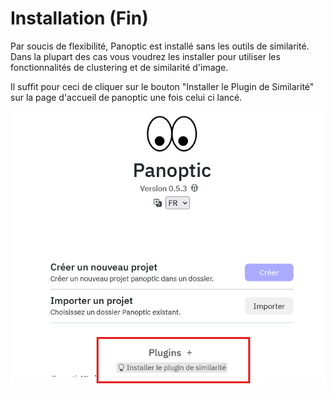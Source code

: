 # Installation (Fin)

Par soucis de flexibilité, Panoptic est installé sans les outils de similarité. Dans la plupart des cas vous voudrez les installer pour utiliser les fonctionnalités de clustering et de similarité d'image.

Il suffit pour ceci de cliquer sur le bouton "Installer le Plugin de Similarité" sur la page d'accueil de panoptic une fois celui ci lancé.

![image](../images/install_plugin_similarite.png)

